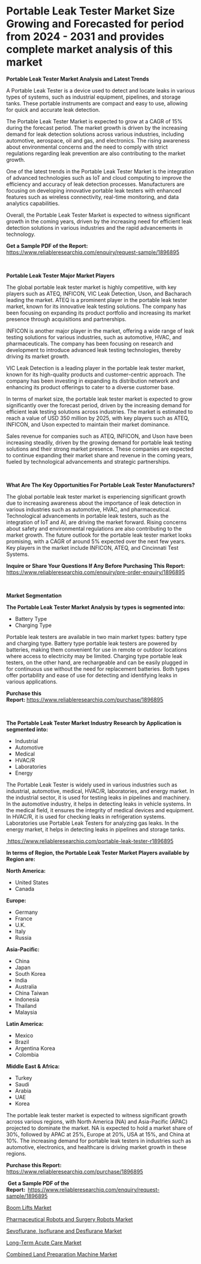 <p><h1>Portable Leak Tester Market Size Growing and Forecasted for period from 2024 - 2031 and provides complete market analysis of this market</h1></p><p><strong>Portable Leak Tester Market Analysis and Latest Trends</strong></p>
<p><p>A Portable Leak Tester is a device used to detect and locate leaks in various types of systems, such as industrial equipment, pipelines, and storage tanks. These portable instruments are compact and easy to use, allowing for quick and accurate leak detection.</p><p>The Portable Leak Tester Market is expected to grow at a CAGR of 15% during the forecast period. The market growth is driven by the increasing demand for leak detection solutions across various industries, including automotive, aerospace, oil and gas, and electronics. The rising awareness about environmental concerns and the need to comply with strict regulations regarding leak prevention are also contributing to the market growth.</p><p>One of the latest trends in the Portable Leak Tester Market is the integration of advanced technologies such as IoT and cloud computing to improve the efficiency and accuracy of leak detection processes. Manufacturers are focusing on developing innovative portable leak testers with enhanced features such as wireless connectivity, real-time monitoring, and data analytics capabilities.</p><p>Overall, the Portable Leak Tester Market is expected to witness significant growth in the coming years, driven by the increasing need for efficient leak detection solutions in various industries and the rapid advancements in technology.</p></p>
<p><strong>Get a Sample PDF of the Report:&nbsp;</strong> <a href="https://www.reliableresearchiq.com/enquiry/request-sample/1896895">https://www.reliableresearchiq.com/enquiry/request-sample/1896895</a></p>
<p>&nbsp;</p>
<p><strong>Portable Leak Tester Major Market Players</strong></p>
<p><p>The global portable leak tester market is highly competitive, with key players such as ATEQ, INFICON, VIC Leak Detection, Uson, and Bacharach leading the market. ATEQ is a prominent player in the portable leak tester market, known for its innovative leak testing solutions. The company has been focusing on expanding its product portfolio and increasing its market presence through acquisitions and partnerships.</p><p>INFICON is another major player in the market, offering a wide range of leak testing solutions for various industries, such as automotive, HVAC, and pharmaceuticals. The company has been focusing on research and development to introduce advanced leak testing technologies, thereby driving its market growth.</p><p>VIC Leak Detection is a leading player in the portable leak tester market, known for its high-quality products and customer-centric approach. The company has been investing in expanding its distribution network and enhancing its product offerings to cater to a diverse customer base.</p><p>In terms of market size, the portable leak tester market is expected to grow significantly over the forecast period, driven by the increasing demand for efficient leak testing solutions across industries. The market is estimated to reach a value of USD 350 million by 2025, with key players such as ATEQ, INFICON, and Uson expected to maintain their market dominance.</p><p>Sales revenue for companies such as ATEQ, INFICON, and Uson have been increasing steadily, driven by the growing demand for portable leak testing solutions and their strong market presence. These companies are expected to continue expanding their market share and revenue in the coming years, fueled by technological advancements and strategic partnerships.</p></p>
<p>&nbsp;</p>
<p><strong>What Are The Key Opportunities For Portable Leak Tester Manufacturers?</strong></p>
<p><p>The global portable leak tester market is experiencing significant growth due to increasing awareness about the importance of leak detection in various industries such as automotive, HVAC, and pharmaceutical. Technological advancements in portable leak testers, such as the integration of IoT and AI, are driving the market forward. Rising concerns about safety and environmental regulations are also contributing to the market growth. The future outlook for the portable leak tester market looks promising, with a CAGR of around 5% expected over the next few years. Key players in the market include INFICON, ATEQ, and Cincinnati Test Systems.</p></p>
<p><strong>Inquire or Share Your Questions If Any Before Purchasing This Report:</strong> <a href="https://www.reliableresearchiq.com/enquiry/pre-order-enquiry/1896895">https://www.reliableresearchiq.com/enquiry/pre-order-enquiry/1896895</a></p>
<p>&nbsp;</p>
<p><strong>Market Segmentation</strong></p>
<p><strong>The Portable Leak Tester Market Analysis by types is segmented into:</strong></p>
<p><ul><li>Battery Type</li><li>Charging Type</li></ul></p>
<p><p>Portable leak testers are available in two main market types: battery type and charging type. Battery type portable leak testers are powered by batteries, making them convenient for use in remote or outdoor locations where access to electricity may be limited. Charging type portable leak testers, on the other hand, are rechargeable and can be easily plugged in for continuous use without the need for replacement batteries. Both types offer portability and ease of use for detecting and identifying leaks in various applications.</p></p>
<p><strong>Purchase this Report:&nbsp;</strong><a href="https://www.reliableresearchiq.com/purchase/1896895">https://www.reliableresearchiq.com/purchase/1896895</a></p>
<p>&nbsp;</p>
<p><strong>The Portable Leak Tester Market Industry Research by Application is segmented into:</strong></p>
<p><ul><li>Industrial</li><li>Automotive</li><li>Medical</li><li>HVAC/R</li><li>Laboratories</li><li>Energy</li></ul></p>
<p><p>The Portable Leak Tester is widely used in various industries such as industrial, automotive, medical, HVAC/R, laboratories, and energy market. In the industrial sector, it is used for testing leaks in pipelines and machinery. In the automotive industry, it helps in detecting leaks in vehicle systems. In the medical field, it ensures the integrity of medical devices and equipment. In HVAC/R, it is used for checking leaks in refrigeration systems. Laboratories use Portable Leak Testers for analyzing gas leaks. In the energy market, it helps in detecting leaks in pipelines and storage tanks.</p></p>
<p><a href="https://www.reliableresearchiq.com/portable-leak-tester-r1896895">&nbsp;https://www.reliableresearchiq.com/portable-leak-tester-r1896895</a></p>
<p><strong>In terms of Region, the Portable Leak Tester Market Players available by Region are:</strong></p>
<p>
    <p> <strong> North America: </strong>
        <ul>
            <li>United States</li>
            <li>Canada</li>
        </ul>
        </p> 
    <p> <strong> Europe: </strong>
        <ul>
            <li>Germany</li>
            <li>France</li>
            <li>U.K.</li>
            <li>Italy</li>
            <li>Russia</li>
        </ul>
        </p> 
    <p> <strong> Asia-Pacific: </strong>
        <ul>
            <li>China</li>
            <li>Japan</li>
            <li>South Korea</li>
            <li>India</li>
            <li>Australia</li>
            <li>China Taiwan</li>
            <li>Indonesia</li>
            <li>Thailand</li>
            <li>Malaysia</li>
        </ul>
        </p> 
    <p> <strong> Latin America: </strong>
        <ul>
            <li>Mexico</li>
            <li>Brazil</li>
            <li>Argentina Korea</li>
            <li>Colombia</li>
        </ul>
        </p> 
    <p> <strong> Middle East & Africa: </strong>
        <ul>
            <li>Turkey</li>
            <li>Saudi</li>
            <li>Arabia</li>
            <li>UAE</li>
            <li>Korea</li>
        </ul>
    </p>
    </p>
<p><p>The portable leak tester market is expected to witness significant growth across various regions, with North America (NA) and Asia-Pacific (APAC) projected to dominate the market. NA is expected to hold a market share of 30%, followed by APAC at 25%, Europe at 20%, USA at 15%, and China at 10%. The increasing demand for portable leak testers in industries such as automotive, electronics, and healthcare is driving market growth in these regions.</p></p>
<p><strong>Purchase this Report: </strong><a href="https://www.reliableresearchiq.com/purchase/1896895">https://www.reliableresearchiq.com/purchase/1896895</a></p>
<p>&nbsp;<strong>Get a Sample PDF of the Report:&nbsp;&nbsp;</strong><a href="https://www.reliableresearchiq.com/enquiry/request-sample/1896895">https://www.reliableresearchiq.com/enquiry/request-sample/1896895</a></p>
<p><strong></strong></p>
<p><p><a href="https://www.linkedin.com/pulse/global-boom-lifts-market-projected-grow-cagr-135-forcasted-04kle?trackingId=8GIyX0frQPOb13Zq8QDKVg%3D%3D">Boom Lifts Market</a></p><p><a href="https://www.linkedin.com/pulse/pharmaceutical-robots-surgery-market-global-regional-analysis-okdpe?trackingId=RW7%2By8qMRGia9ZnD3NlE5g%3D%3D">Pharmaceutical Robots and Surgery Robots Market</a></p><p><a href="https://www.linkedin.com/pulse/insights-sevoflurane-isoflurane-desflurane-industry-market-xsmfe?trackingId=SqR4ODQOQTmIoSovqyZl4A%3D%3D">Sevoflurane, Isoflurane and Desflurane Market</a></p><p><a href="https://www.linkedin.com/pulse/global-long-term-acute-care-market-share-growth-opportunities-epgpf?trackingId=mD1PASGyRtCA49xUW4Mi6w%3D%3D">Long-Term Acute Care Market</a></p><p><a href="https://github.com/msLonKoss78/Market-Research-Report-List-1/blob/main/combined-land-preparation-machine-market.md">Combined Land Preparation Machine Market</a></p></p>